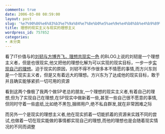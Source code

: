 ```yaml
---
comments: true
date: 2006-03-08 08:59:00
layout: post
slug: '%e7%90%86%e6%83%b3%e7%9a%84%e7%8e%b0%e5%ae%9e%e4%b8%bb%e4%b9%89%e4%b8%8e%e7%8e%b0%e5%ae%9e%e7%9a%84%e7%90%86%e6%83%b3%e4%b8%bb%e4%b9%89'
title: 理想的现实主义与现实的理想主义
wordpress_id: 757852
categories:
- 未分类
---
```


看了IT价值与的[刘韧与方博齐飞，理想共现实一色](http://blog.donews.com/peiyf/archive/2006/03/06/754813.aspx) 的BLOG上说的刘韧是一个理想主义者，但是也很现实,他又把他的理想化解为可以实现的现实目标，一步一步[实现自己的理想](http://blog.donews.com/peiyf/archive/2005/06/26/444990.aspx)。迫于现实的原因，刘韧不得不作很多本不情愿的事情,而方兴东则是一个现实主义者，但是又有着远大的理想。方兴东为了达成他的现实目标，敢于并且确实能够紧抓一切可用的资源

看到这两个像极了我两个做SP老总的朋友,一个理想的现实主义者,有着自己的理想,但为了实现自己在理想,在SP现实中做新着一些,甚至一些自己很不愿意的事情,但同时守着一些底纸,比如绝不黑包,捆绑用户,绝不私自群发,就在非常困难之际

而另外一个是现实的理想主义者,他在现实抓着一切能抓着的资源来实践不同的尝试,也做着一切在现实能做的事情都实现自己的理想,而他的理想也是会随着现实情况的不同而调整
